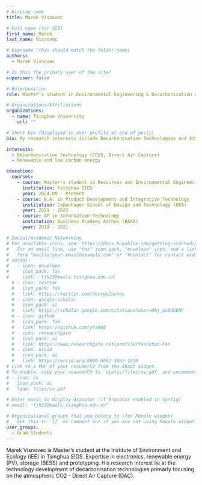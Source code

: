 ```yaml
---
# Display name
title: Marek Visnovec

# Full name (for SEO)
first_name: Marek
last_name: Visnovec

# Username (this should match the folder name)
authors:
  - Marek Visnovec

# Is this the primary user of the site?
superuser: false

# Role/position
role: Master's student in Environmental Engineering & Decarbonisation at i-Ecoclimatology Lab

# Organizations/Affiliations
organizations:
  - name: Tsinghua University
    url: ''

# Short bio (displayed in user profile at end of posts)
bio: My research interests include Decarbonisation Technologies and Atmospheric CO2 Direct Air Capture.

interests:
  - Decarbonisation technology (CCUS, Direct Air Capture)
  - Renewable and low carbon energy

education:
  courses:
    - course: Master's student in Resources and Environmental Engineering
      institution: Tsinghua SIGS
      year: 2024.09 - Present
    - course: B.A. in Product Development and Integrative Technology
      institution: Copenhagen School of Design and Technology (KEA)
      year: 2021 - 2023
    - course: AP in Information Technology
      institution: Business Academy Aarhus (BAAA)
      year: 2019 - 2021     

# Social/Academic Networking
# For available icons, see: https://docs.hugoblox.com/getting-started/page-builder/#icons
#   For an email link, use "fas" icon pack, "envelope" icon, and a link in the
#   form "mailto:your-email@example.com" or "#contact" for contact widget.
# social:
#   - icon: envelope
#     icon_pack: fas
#     link: 'fjh23@mails.tsinghua.edu.cn'
  # - icon: twitter
  #   icon_pack: fab
  #   link: https://twitter.com/GeorgeCushen
  # - icon: google-scholar
  #   icon_pack: ai
  #   link: https://scholar.google.com/citations?user=0Nj_pzQdGbMC
  # - icon: github
  #   icon_pack: fab
  #   link: https://github.com/yfa008
  # - icon: researchgate
  #   icon_pack: ai
  #   link: https://www.researchgate.net/profile/Yuanchao-Fan
  # - icon: orcid
  #   icon_pack: ai
  #   link: https://orcid.org/0000-0002-3462-1820
# Link to a PDF of your resume/CV from the About widget.
# To enable, copy your resume/CV to `static/files/cv.pdf` and uncomment the lines below.
# - icon: cv
#   icon_pack: ai
#   link: files/cv.pdf

# Enter email to display Gravatar (if Gravatar enabled in Config)
# email: 'fjh23@mails.tsinghua.edu.cn'

# Organizational groups that you belong to (for People widget)
#   Set this to `[]` or comment out if you are not using People widget.
user_groups:
  - Grad Students
---
```


Marek Visnovec is Master’s student at the Institute of Environment and Ecology (iEE) in Tsinghua SIGS. Expertise in electronics, renewable energy (PV), storage (BESS) and prototyping. His research interest lie at the technology development of decarbonisation technologies primarly focusing on the atmospheric CO2 - Direct Air Capture (DAC).